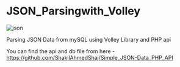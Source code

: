 # JSON_Parsingwith_Volley

![json](https://user-images.githubusercontent.com/15268903/45358956-edb87c00-b5ec-11e8-90b3-01cea8787d23.gif)


Parsing JSON Data from mySQL using Volley Library and PHP api

You can find the api and db file from here - https://github.com/ShakilAhmedShaj/Simple_JSON-Data_PHP_API
